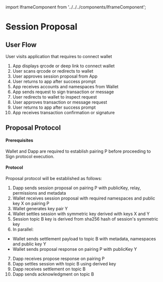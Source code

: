 import IframeComponent from '../../../components/IframeComponent';

# Session Proposal

## User Flow

User visits application that requires to connect wallet

1. App displays qrcode or deep link to connect wallet
2. User scans qrcode or redirects to wallet
3. User approves session proposal from App
4. User returns to app after success prompt
5. App receives accounts and namespaces from Wallet
6. App sends request to sign transaction or message
7. User redirects to wallet to inspect request
8. User approves transaction or message request
9. User returns to app after success prompt
10. App receives transaction confirmation or signature

## Proposal Protocol

#### Prerequisites
Wallet and Dapp are required to establish pairing P before proceeding to Sign protocol execution.


#### Protocol

Proposal protocol will be established as follows:

1. Dapp sends session proposal on pairing P with publicKey, relay, permissions and metadata
2. Wallet receives session proposal with required namespaces and public key X on pairing P
3. Wallet generates key pair Y
4. Wallet settles session with symmetric key derived with keys X and Y
5. Session topic B key is derived from sha256 hash of session's symmetric key 
6. In parallel:
  * Wallet sends settlement payload to topic B with metadata, namespaces and public key Y
  * Wallet sends proposal response on pairing P with publicKey Y 
7. Dapp receives propose response on pairing P
8. Dapp settles session with topic B using derived key
9. Dapp receives settlement on topic B
10. Dapp sends acknowledgment on topic B

<IframeComponent />
